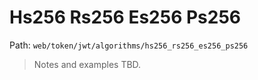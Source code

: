 # Hs256 Rs256 Es256 Ps256

Path: `web/token/jwt/algorithms/hs256_rs256_es256_ps256`

> Notes and examples TBD.
